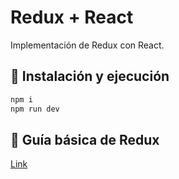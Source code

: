 # Redux + React

Implementación de Redux con React.

## 🔧 Instalación y ejecución

```bash
npm i
npm run dev
```

## 📝 Guía básica de Redux

[Link](https://luisblog.vercel.app/redux/inicio)
